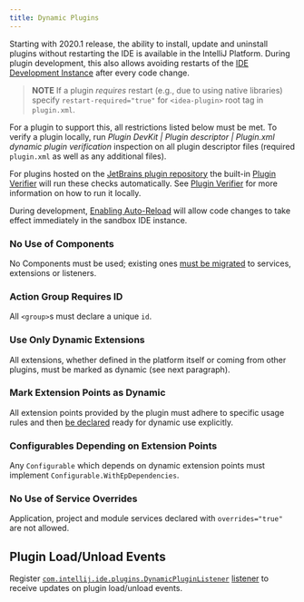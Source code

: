 ```yaml
---
title: Dynamic Plugins
---
```

<!-- Copyright 2000-2020 JetBrains s.r.o. and other contributors. Use of this source code is governed by the Apache 2.0 license that can be found in the LICENSE file. -->

Starting with 2020.1 release, the ability to install, update and uninstall plugins without restarting the IDE is available in the IntelliJ Platform. During plugin development, this also allows avoiding restarts of the [IDE Development Instance](/basics/ide_development_instance.md#enabling-auto-reload) after every code change. 

> **NOTE** If a plugin _requires_ restart (e.g., due to using native libraries) specify `restart-required="true"` for `<idea-plugin>` root tag in `plugin.xml`.

For a plugin to support this, all restrictions listed below must be met. To verify a plugin locally, run _Plugin DevKit | Plugin descriptor | Plugin.xml dynamic plugin verification_ 
inspection on all plugin descriptor files (required `plugin.xml` as well as any additional files).

For plugins hosted on the [JetBrains plugin repository](https://plugins.jetbrains.com) the built-in [Plugin Verifier](https://blog.jetbrains.com/platform/2018/07/plugins-repository-now-integrates-with-the-plugin-verification-tool/)
will run these checks automatically. See [Plugin Verifier](/reference_guide/api_changes_list.md#plugin-verifier) for more information on how to run it locally.

During development, [Enabling Auto-Reload](/basics/ide_development_instance.md#enabling-auto-reload) will allow code changes to take effect immediately in the sandbox IDE instance.

### No Use of Components
No Components must be used; existing ones [must be migrated](plugin_components.md) to services, extensions or listeners.

### Action Group Requires ID
All `<group>`s must declare a unique `id`.

### Use Only Dynamic Extensions
All extensions, whether defined in the platform itself or coming from other plugins, must be marked as dynamic (see next paragraph). 

### Mark Extension Points as Dynamic
All extension points provided by the plugin must adhere to specific usage rules and then [be declared](plugin_extension_points.md#dynamic-extension-points) ready for dynamic use explicitly.

### Configurables Depending on Extension Points
Any `Configurable` which depends on dynamic extension points must implement `Configurable.WithEpDependencies`.

### No Use of Service Overrides
Application, project and module services declared with `overrides="true"` are not allowed.

## Plugin Load/Unload Events
Register [`com.intellij.ide.plugins.DynamicPluginListener`](upsource:///platform/platform-impl/src/com/intellij/ide/plugins/DynamicPlugins.kt) [listener](plugin_listeners.md) to receive updates on plugin load/unload events.